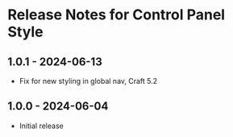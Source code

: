 # Release Notes for Control Panel Style

## 1.0.1 - 2024-06-13
- Fix for new styling in global nav, Craft 5.2

## 1.0.0 - 2024-06-04
- Initial release
